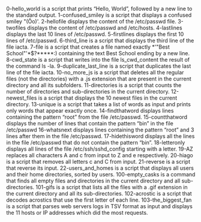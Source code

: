 0-hello_world is a script that prints “Hello, World”, followed by a new line to the standard output.
1-confused_smiley is a script that displays a confused smiley "(Ôo)'.
2-hellofile displays the content of the /etc/passwd file.
3-twofiles displays the content of /etc/passwd and /etc/hosts.
4-lastlines displays the last 10 lines of /etc/passwd.
5-firstlines displays the first 10 lines of /etc/passwd.
6-third_line is a script that displays the third line of the file iacta.
7-file is a script that creates a file named exactly *\'"Best School"'\*$?*****:) containing the text Best School ending by a new line.
8-cwd_state is a script that writes into the file ls_cwd_content the result of the command ls -la.
9-duplicate_last_line is a script that duplicates the last line of the file iacta.
10-no_more_js is a script that deletes all the regular files (not the directories) with a .js extension that are present in the current directory and all its subfolders.
11-directories is a script that counts the number of directories and sub-directories in the current directory.
12-newest_files is a script that displays the 10 newest files in the current directory.
13-unique is a script that takes a list of words as input and prints only words that appear exactly once.
14-findthatword displays lines containing the pattern “root” from the file /etc/passwd.
15-countthatword displays the number of lines that contain the pattern “bin” in the file /etc/passwd
16-whatsnext displays lines containing the pattern “root” and 3 lines after them in the file /etc/passwd.
17-hidethisword displays all the lines in the file /etc/passwd that do not contain the pattern “bin”.
18-letteronly displays all lines of the file /etc/ssh/sshd_config starting with a letter.
19-AZ replaces all characters A and c from input to Z and e respectively.
20-hiago is a script that removes all letters c and C from input.
21-reverse is a script that reverse its input.
22-users_and_homes is a script that displays all users and their home directories, sorted by users.
100-empty_casks is a command that finds all empty files and directories in the current directory and all sub-directories.
101-gifs is a script that lists all the files with a .gif extension in the current directory and all its sub-directories.
102-acrostic is a script that decodes acrostics that use the first letter of each line.
103-the_biggest_fan is a script that parses web servers logs in TSV format as input and displays the 11 hosts or IP addresses which did the most requests.
